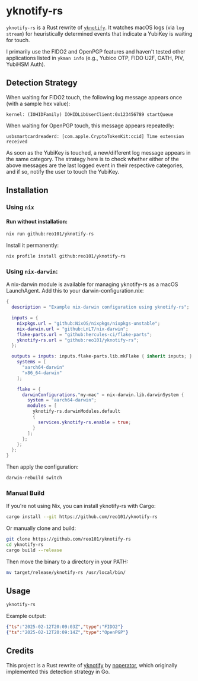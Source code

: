 # yknotify-rs

`yknotify-rs` is a Rust rewrite of [`yknotify`](https://github.com/noperator/yknotify). It watches macOS logs (via `log stream`) for heuristically determined events that indicate a YubiKey is waiting for touch.

I primarily use the FIDO2 and OpenPGP features and haven't tested other applications listed in `ykman info` (e.g., Yubico OTP, FIDO U2F, OATH, PIV, YubiHSM Auth).

## Detection Strategy

When waiting for FIDO2 touch, the following log message appears once (with a sample hex value):

```
kernel: (IOHIDFamily) IOHIDLibUserClient:0x123456789 startQueue
```

When waiting for OpenPGP touch, this message appears repeatedly:

```
usbsmartcardreaderd: [com.apple.CryptoTokenKit:ccid] Time extension received
```


As soon as the YubiKey is touched, a new/different log message appears in the same category. The strategy here is to check whether either of the above messages are the last logged event in their respective categories, and if so, notify the user to touch the YubiKey.

## Installation

### Using `nix`

#### Run without installation:

```sh
nix run github:reo101/yknotify-rs
```

Install it permanently:

```sh
nix profile install github:reo101/yknotify-rs
```

### Using `nix-darwin`:

A nix-darwin module is available for managing yknotify-rs as a macOS LaunchAgent. Add this to your darwin-configuration.nix:

```nix
{
  description = "Example nix-darwin configuration using yknotify-rs";

  inputs = {
    nixpkgs.url = "github:NixOS/nixpkgs/nixpkgs-unstable";
    nix-darwin.url = "github:LnL7/nix-darwin";
    flake-parts.url = "github:hercules-ci/flake-parts";
    yknotify-rs.url = "github:reo101/yknotify-rs";
  };

  outputs = inputs: inputs.flake-parts.lib.mkFlake { inherit inputs; } {
    systems = [
      "aarch64-darwin"
      "x86_64-darwin"
    ];

    flake = {
      darwinConfigurations."my-mac" = nix-darwin.lib.darwinSystem {
        system = "aarch64-darwin";
        modules = [
          yknotify-rs.darwinModules.default
          {
            services.yknotify-rs.enable = true;
          }
        ];
      };
    };
  };
}
```

Then apply the configuration:

```sh
darwin-rebuild switch
```

### Manual Build

If you're not using Nix, you can install yknotify-rs with Cargo:

```sh
cargo install --git https://github.com/reo101/yknotify-rs
```

Or manually clone and build:

```sh
git clone https://github.com/reo101/yknotify-rs
cd yknotify-rs
cargo build --release
```

Then move the binary to a directory in your PATH:

```sh
mv target/release/yknotify-rs /usr/local/bin/
```

## Usage

```sh
yknotify-rs
```

Example output:

```json
{"ts":"2025-02-12T20:09:03Z","type":"FIDO2"}
{"ts":"2025-02-12T20:09:14Z","type":"OpenPGP"}
```


## Credits

This project is a Rust rewrite of [yknotify](https://github.com/noperator/yknotify) by [noperator](https://github.com/noperator), which originally implemented this detection strategy in Go.
